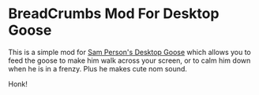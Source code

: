 # BreadCrumbs Mod For Desktop Goose
This is a simple mod for [Sam Person's Desktop Goose](https://samperson.itch.io/desktop-goose) which allows you to feed the goose to make him walk across your screen, or to calm him down when he is in a frenzy. Plus he makes cute nom sound.

Honk!
